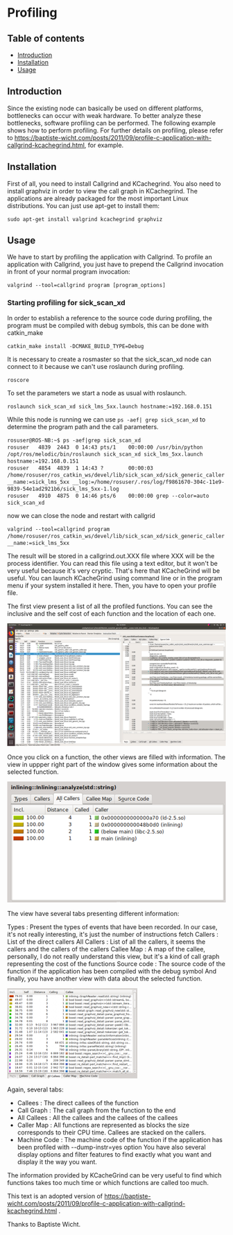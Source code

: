 # Profiling

## Table of contents

- [Introduction](#introduction)
- [Installation](#installation)
- [Usage](#Usage)
## Introduction

Since the existing node can basically be used on different platforms, bottlenecks can occur with weak hardware. To better analyze these bottlenecks, software profiling can be performed.
The following example shows how to perform profiling.
For further details on profiling, please refer to https://baptiste-wicht.com/posts/2011/09/profile-c-application-with-callgrind-kcachegrind.html, for example.

## Installation

First of all, you need to install Callgrind and KCachegrind. 
You also need to install graphviz in order to view the call graph in KCachegrind. The applications are already packaged for the most important Linux distributions. You can just use apt-get to install them:
```
sudo apt-get install valgrind kcachegrind graphviz
```

## Usage
We have to start by profiling the application with Callgrind. To profile an application with Callgrind, you just have to prepend the Callgrind invocation in front of your normal program invocation:
```
valgrind --tool=callgrind program [program_options]
```
### Starting profiling for sick_scan_xd
In order to establish a reference to the source code during profiling, the program must be compiled with debug symbols, this can be done with catkin_make
```
catkin_make install -DCMAKE_BUILD_TYPE=Debug
```
It is necessary to create a rosmaster so that the sick_scan_xd node can connect to it because we can't use roslaunch during profiling.
```
roscore
```
To set the parameters we start a node as usual with roslaunch.
```
roslaunch sick_scan_xd sick_lms_5xx.launch hostname:=192.168.0.151
```
While this node is running we can use ```ps -aef| grep sick_scan_xd``` to determine the program path and the call parameters. 
```
rosuser@ROS-NB:~$ ps -aef|grep sick_scan_xd
rosuser   4839  2443  0 14:43 pts/1    00:00:00 /usr/bin/python /opt/ros/melodic/bin/roslaunch sick_scan_xd sick_lms_5xx.launch hostname:=192.168.0.151
rosuser   4854  4839  1 14:43 ?        00:00:03 /home/rosuser/ros_catkin_ws/devel/lib/sick_scan_xd/sick_generic_caller __name:=sick_lms_5xx __log:=/home/rosuser/.ros/log/f9861670-304c-11e9-9839-54e1ad2921b6/sick_lms_5xx-1.log
rosuser   4910  4875  0 14:46 pts/6    00:00:00 grep --color=auto sick_scan_xd
```
now we can close the node and restart with callgrid
```
valgrind --tool=callgrind program /home/rosuser/ros_catkin_ws/devel/lib/sick_scan_xd/sick_generic_caller __name:=sick_lms_5xx
```
The result will be stored in a callgrind.out.XXX file where XXX will be the process identifier.
You can read this file using a text editor, but it won't be very useful because it's very cryptic. 
That's here that KCacheGrind will be useful. You can launch KCacheGrind using command line 
or in the program menu if your system installed it here. Then, you have to open your profile file.

The first view present a list of all the profiled functions. You can see the inclusive 
and the self cost of each function and the location of each one.

![src_view.png](src_view.png)

Once you click on a function, the other views are filled with information. The view in uppper right part of the window gives some information about the selected function.

![profile_002](profile_002.png)

The view have several tabs presenting different information:

Types : Present the types of events that have been recorded. In our case, it's not really interesting, it's just the number of instructions fetch
Callers : List of the direct callers
All Callers : List of all the callers, it seems the callers and the callers of the callers
Callee Map : A map of the callee, personally, I do not really understand this view, but it's a kind of call graph representing the cost of the functions
Source code : The source code of the function if the application has been compiled with the debug symbol
And finally, you have another view with data about the selected function.

![profile_003](profile_003.png)

Again, several tabs:

* Callees : The direct callees of the function
* Call Graph : The call graph from the function to the end
* All Callees : All the callees and the callees of the callees
* Caller Map : All functions are represented as blocks the size corresponds to their CPU time. Callees are stacked on the callers. 
* Machine Code : The machine code of the function if the application has been profiled with --dump-instr=yes option
You have also several display options and filter features to find exactly what you want and display it the way you want.

The information provided by KCacheGrind can be very useful to find which functions takes too much time or which functions are called too much.

This text is an adopted version of https://baptiste-wicht.com/posts/2011/09/profile-c-application-with-callgrind-kcachegrind.html .

Thanks to Baptiste Wicht.
